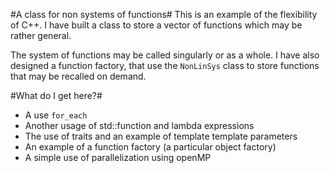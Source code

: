 #A class for non systems of functions#
This is an example of the flexibility of C++. I have built a class to store a vector of functions which may
be rather general.

The system of functions may be called singularly or as a whole. I have also designed a function factory, that use the `NonLinSys` class
to store functions that may be recalled on demand.

#What do I get here?#
- A use `for_each`
- Another usage of std::function and lambda expressions
- The use of traits and an example of template template parameters
- An example of a function factory (a particular object factory)
- A simple use of parallelization using openMP

